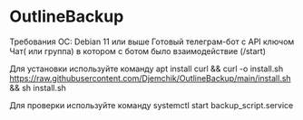 # OutlineBackup
Требования
 ОС: Debian 11 или выше
 Готовый телеграм-бот с API ключом
 Чат( или группа) в котором с ботом было взаимодействие (/start)

Для установки используйте команду 
    apt install curl && curl -o install.sh https://raw.githubusercontent.com/Djemchik/OutlineBackup/main/install.sh && sh install.sh

Для проверки используйте команду
    systemctl start backup_script.service

